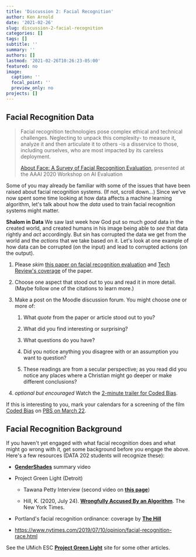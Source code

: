 ```yaml
---
title: 'Discussion 2: Facial Recognition'
author: Ken Arnold
date: '2021-02-26'
slug: discussion-2-facial-recognition
categories: []
tags: []
subtitle: ''
summary: ''
authors: []
lastmod: '2021-02-26T10:26:23-05:00'
featured: no
image:
  caption: ''
  focal_point: ''
  preview_only: no
projects: []
---
```


## Facial Recognition Data

> Facial recognition technologies pose complex ethical and technical challenges. Neglecting to unpack this complexity- to measure it, analyze it and then articulate it to others -is a disservice to those, including ourselves, who are most impacted by its careless deployment.
>
> [About Face: A Survey of Facial Recognition Evaluation](https://arxiv.org/abs/2102.00813), presented at the AAAI 2020 Workshop on AI Evaluation

Some of you may already be familiar with some of the issues that have been raised about facial recognition systems. (If not, scroll down...) Since we've now spent some time looking at how data affects a machine learning algorithm, let's talk about how the *data* used to train facial recognition systems might matter.

**Shalom in Data** We saw last week how God put so much *good* data in the created world, and created humans in his image being able to *see* that data rightly and *act* accordingly. But sin has corrupted the data we get from the world and the *actions* that we take based on it. Let's look at one example of how data can be corrupted (on the input) and lead to corrupted actions (on the output).

1.  Please *skim* [this paper on facial recognition evaluation](https://arxiv.org/abs/2102.00813) and [Tech Review's coverage](https://www.technologyreview.com/2021/02/05/1017388/ai-deep-learning-facial-recognition-data-history/) of the paper.

2.  Choose one aspect that stood out to you and read it in more detail. (Maybe follow one of the citations to learn more.)

3.  Make a post on the Moodle discussion forum. You might choose one or more of:

    1.  What *quote* from the paper or article stood out to you?

    2.  What did you find interesting or surprising?

    3.  What questions do you have?

    4.  Did you notice anything you disagree with or an assumption you want to question?

    5.  These readings are from a secular perspective; as you read did you notice any places where a Christian might go deeper or make different conclusions?

4.  *optional but encouraged* Watch the [2-minute trailer for Coded Bias](https://www.codedbias.com/about).

If this is interesting to you, mark your calendars for a screening of the film [Coded Bias](https://www.codedbias.com/about) on [PBS on March 22](https://www.pbs.org/independentlens/films/coded-bias/).

## Facial Recognition Background

If you haven't yet engaged with what facial recognition does and what might go wrong with it, get some background before you engage the above. Here's a few resources (DATA 202 students will recognize these):

-   [**GenderShades**](http://gendershades.org/index.html) summary video

-   Project Green Light (Detroit)

    -   Tawana Petty Interview (second video on [**this page**](https://esc.umich.edu/project-green-light/))

    -   Hill, K. (2020, July 24). [**Wrongfully Accused By an Algorithm**](https://www.nytimes.com/2020/06/24/technology/facial-recognition-arrest.html). The New York Times.

-   Portland's facial recognition ordinance: coverage by [**The Hill**](https://thehill-com.cdn.ampproject.org/c/s/thehill.com/policy/technology/515772-portland-adopts-landmark-facial-recognition-ordinance?amp)

-   <https://www.nytimes.com/2019/07/10/opinion/facial-recognition-race.html>

See the UMich ESC [**Project Green Light**](https://esc.umich.edu/project-green-light/) site for some other articles.
